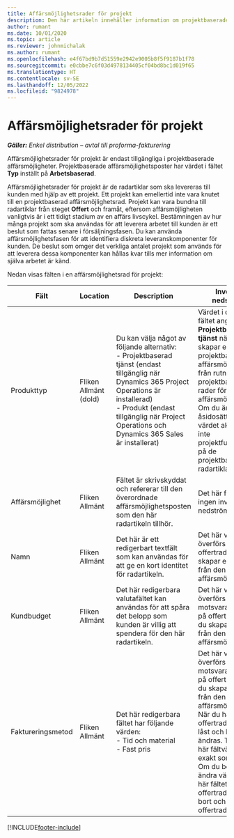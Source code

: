 ```yaml
---
title: Affärsmöjlighetsrader för projekt
description: Den här artikeln innehåller information om projektbaserade affärsmöjlighetsrader. (Pro)
author: rumant
ms.date: 10/01/2020
ms.topic: article
ms.reviewer: johnmichalak
ms.author: rumant
ms.openlocfilehash: e4f67bd9b7d51559e2942e9005b8f5f9187b1f78
ms.sourcegitcommit: e0cbbe7c6f03d4978134405cf04bd8bc1d019f65
ms.translationtype: HT
ms.contentlocale: sv-SE
ms.lasthandoff: 12/05/2022
ms.locfileid: "9824978"
---
```

# <a name="project-opportunity-lines"></a>Affärsmöjlighetsrader för projekt 

_**Gäller:** Enkel distribution – avtal till proforma-fakturering_

Affärsmöjlighetsrader för projekt är endast tillgängliga i projektbaserade affärsmöjligheter. Projektbaserade affärsmöjlighetsposter har värdet i fältet **Typ** inställt på **Arbetsbaserad**.

Affärsmöjlighetsrader för projekt är de radartiklar som ska levereras till kunden med hjälp av ett projekt. Ett projekt kan emellertid inte vara knutet till en projektbaserad affärsmöjlighetsrad. Projekt kan vara bundna till radartiklar från steget **Offert** och framåt, eftersom affärsmöjligheten vanligtvis är i ett tidigt stadium av en affärs livscykel. Bestämningen av hur många projekt som ska användas för att leverera arbetet till kunden är ett beslut som fattas senare i försäljningsfasen. Du kan använda affärsmöjlighetsfasen för att identifiera diskreta leveranskomponenter för kunden. De beslut som omger det verkliga antalet projekt som används för att leverera dessa komponenter kan hållas kvar tills mer information om själva arbetet är känd.

Nedan visas fälten i en affärsmöjlighetsrad för projekt:

| **Fält** | **Location** | **Description** | **Inverkan nedströms** |
| --- | --- | --- | --- |
| Produkttyp | Fliken Allmänt (dold) | Du kan välja något av följande alternativ:</br>- Projektbaserad tjänst (endast tillgänglig när Dynamics 365 Project Operations är installerad)</br>- Produkt (endast tillgänglig när Project Operations och Dynamics 365 Sales är installerat) | Värdet i det här fältet anges till **Projektbaserad tjänst** när du skapar en projektbaserad affärsmöjlighetsrad från rutnätet med projektbaserade rader för affärsmöjligheten. <br> Om du ändrar eller åsidosätter det här värdet aktiveras inte projektfunktionerna på de projektbaserade radartiklarna. |
| Affärsmöjlighet | Fliken Allmänt | Fältet är skrivskyddat och refererar till den överordnade affärsmöjlighetsposten som den här radartikeln tillhör. | Det här fältet har ingen inverkan nedströms. |
| Namn | Fliken Allmänt | Det här är ett redigerbart textfält som kan användas för att ge en kort identitet för radartikeln. | Det här värdet överförs till offertraden när du skapar en offert från den här affärsmöjligheten. |
| Kundbudget | Fliken Allmänt | Det här redigerbara valutafältet kan användas för att spåra det belopp som kunden är villig att spendera för den här radartikeln. | Det här värdet överförs till motsvarande fält på offertraden när du skapar en offert från den här affärsmöjligheten. |
| Faktureringsmetod | Fliken Allmänt | Det här redigerbara fältet har följande värden:</br>- Tid och material</br>- Fast pris | Det här värdet överförs till motsvarande fält på offertraden när du skapar en offert från den här affärsmöjligheten. När du har skapat offertraden är fältet låst och kan inte ändras. Tilldela det här fältvärdet så exakt som möjligt. Om du behöver ändra värdet i det här fältet på offertraden tar du bort och skapar offertraden på nytt. |


[!INCLUDE[footer-include](../../includes/footer-banner.md)]
